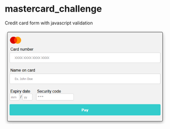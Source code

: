 # mastercard_challenge
Credit card form with javascript validation

![screenshot](https://raw.githubusercontent.com/mattydit/mastercard_challenge/master/screenshot.png)
